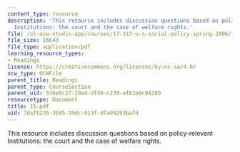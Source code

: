 ```yaml
---
content_type: resource
description: 'This resource includes discussion questions based on policy-relevant
  Institutions: the court and the case of welfare rights.'
file: /ol-ocw-studio-app/courses/17-317-u-s-social-policy-spring-2006/7daf6235364539dc013fdfa09293bafd_15.pdf
file_size: 16643
file_type: application/pdf
learning_resource_types:
- Readings
license: https://creativecommons.org/licenses/by-nc-sa/4.0/
ocw_type: OCWFile
parent_title: Readings
parent_type: CourseSection
parent_uid: 536e0c27-28e4-dfd0-c239-af83a9c94280
resourcetype: Document
title: 15.pdf
uid: 7daf6235-3645-39dc-013f-dfa09293bafd
---
```

This resource includes discussion questions based on policy-relevant Institutions: the court and the case of welfare rights.